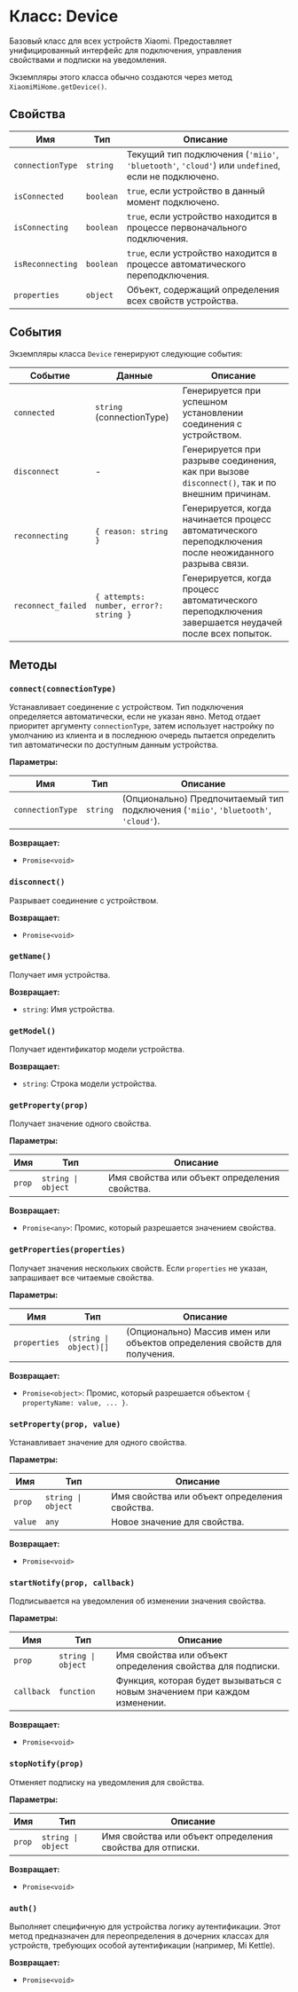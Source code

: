 # Класс: Device

Базовый класс для всех устройств Xiaomi. Предоставляет унифицированный интерфейс для подключения, управления свойствами и подписки на уведомления.

Экземпляры этого класса обычно создаются через метод `XiaomiMiHome.getDevice()`.

## Свойства

| Имя | Тип | Описание |
|---|---|---|
| `connectionType` | `string` | Текущий тип подключения (`'miio'`, `'bluetooth'`, `'cloud'`) или `undefined`, если не подключено. |
| `isConnected` | `boolean` | `true`, если устройство в данный момент подключено. |
| `isConnecting` | `boolean` | `true`, если устройство находится в процессе первоначального подключения. |
| `isReconnecting` | `boolean` | `true`, если устройство находится в процессе автоматического переподключения. |
| `properties` | `object` | Объект, содержащий определения всех свойств устройства. |

## События

Экземпляры класса `Device` генерируют следующие события:

| Событие | Данные | Описание |
|---|---|---|
| `connected` | `string` (connectionType) | Генерируется при успешном установлении соединения с устройством. |
| `disconnect` | - | Генерируется при разрыве соединения, как при вызове `disconnect()`, так и по внешним причинам. |
| `reconnecting` | `{ reason: string }` | Генерируется, когда начинается процесс автоматического переподключения после неожиданного разрыва связи. |
| `reconnect_failed` | `{ attempts: number, error?: string }` | Генерируется, когда процесс автоматического переподключения завершается неудачей после всех попыток. |

## Методы

### `connect(connectionType)`

Устанавливает соединение с устройством. Тип подключения определяется автоматически, если не указан явно. Метод отдает приоритет аргументу `connectionType`, затем использует настройку по умолчанию из клиента и в последнюю очередь пытается определить тип автоматически по доступным данным устройства.

**Параметры:**

| Имя | Тип | Описание |
|---|---|---|
| `connectionType` | `string` | (Опционально) Предпочитаемый тип подключения (`'miio'`, `'bluetooth'`, `'cloud'`). |

**Возвращает:**

- `Promise<void>`

### `disconnect()`

Разрывает соединение с устройством.

**Возвращает:**

- `Promise<void>`

### `getName()`

Получает имя устройства.

**Возвращает:**

- `string`: Имя устройства.

### `getModel()`

Получает идентификатор модели устройства.

**Возвращает:**

- `string`: Строка модели устройства.

### `getProperty(prop)`

Получает значение одного свойства.

**Параметры:**

| Имя | Тип | Описание |
|---|---|---|
| `prop` | `string \| object` | Имя свойства или объект определения свойства. |

**Возвращает:**

- `Promise<any>`: Промис, который разрешается значением свойства.

### `getProperties(properties)`

Получает значения нескольких свойств. Если `properties` не указан, запрашивает все читаемые свойства.

**Параметры:**

| Имя | Тип | Описание |
|---|---|---|
| `properties` | `(string \| object)[]` | (Опционально) Массив имен или объектов определения свойств для получения. |

**Возвращает:**

- `Promise<object>`: Промис, который разрешается объектом `{ propertyName: value, ... }`.

### `setProperty(prop, value)`

Устанавливает значение для одного свойства.

**Параметры:**

| Имя | Тип | Описание |
|---|---|---|
| `prop` | `string \| object` | Имя свойства или объект определения свойства. |
| `value` | `any` | Новое значение для свойства. |

**Возвращает:**

- `Promise<void>`

### `startNotify(prop, callback)`

Подписывается на уведомления об изменении значения свойства.

**Параметры:**

| Имя | Тип | Описание |
|---|---|---|
| `prop` | `string \| object` | Имя свойства или объект определения свойства для подписки. |
| `callback` | `function` | Функция, которая будет вызываться с новым значением при каждом изменении. |

**Возвращает:**

- `Promise<void>`

### `stopNotify(prop)`

Отменяет подписку на уведомления для свойства.

**Параметры:**

| Имя | Тип | Описание |
|---|---|---|
| `prop` | `string \| object` | Имя свойства или объект определения свойства для отписки. |

**Возвращает:**

- `Promise<void>`

### `auth()`

Выполняет специфичную для устройства логику аутентификации. Этот метод предназначен для переопределения в дочерних классах для устройств, требующих особой аутентификации (например, Mi Kettle).

**Возвращает:**

- `Promise<void>`
